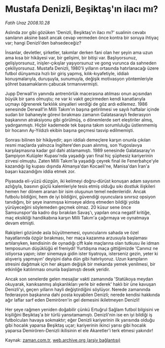 # Mustafa Denizli, Beşiktaş'ın ilacı mı?

*Fatih Uraz 2008.10.28*

<tr><td class="metin" colspan="2" style="padding-top: 20px; padding-left: 5px; padding-right: 10px;">Aslında zor gibi gözüken 'Denizli, Beşiktaş'ın ilacı mı?' sualinin cevabı sanılanın aksine basit ancak cevap vermeden önce kontra bir soruya ihtiyaç var; hangi Denizli'den bahsedeceğiz?</td></tr><tr><td class="metin" colspan="2" style="padding-top: 20px; padding-left: 5px; padding-right: 10px;"><p>İnsanlar, devletler, şirketler, takımlar derken fani olan her şeyin ama uzun ama kısa bir hikâyesi var, bir gelişimi, bir bitişi var. Başlıyorsunuz, gelişiyorsunuz, inişler-çıkışlar yaşıyorsunuz ve gong vurunca da sahneden çekiliyorsunuz. Mustafa Denizli, 1980'li yılların ortasında hatırlanacağı üzere futbol dünyamıza hızlı bir giriş yapmış, kılık-kıyafetiyle, iddialı konuşmalarıyla, duruşuyla, sunumuyla, değişik motivasyon yöntemleriyle şöhret basamaklarını çabucak tırmanıvermişti. 
<p>Jupp Derwall'in yanında antrenörlük macerasına atılması onun açısından büyük bir şans olmuştu; ne var ki vakit geçirmeden kendi kanatlarıyla uçmayı öğrenerek farklılık sinyalleri verdiği de göz ardı edilemez. 1986 senesinde Derwall'in Milli Takım'ın başına getirilmesi ve sayılı haftalar içinde sudan bir bahaneyle görevi bırakması zamanın Galatasaraylı federasyon başkanının atraksiyonu gibi görülmüş, o dönemlerde sert eleştiriler almış, yadırganmıştı. Hiçbir kademede tek başına takım sorumluluğu üstlenmemiş bir hocanın Ay-Yıldızlı ekibin başına geçmesi tasvip edilmemişti.
<p>Sonrası bilinen bir hikâyedir; aşırı iddialı demeçlere karşın onunla çıkılan resmi maçlarda yalnızca İngiltere'den puan alınmış, son Yugoslavya karşılaşmasına kadar gol dahi atılamamıştı. 1989 senesinde Galatasaray'ın Şampiyon Kulüpler Kupası'nda yaşadığı yarı final hiç şüphesiz kariyerinin zirvesi olmuştu. Zaten Milli Takım'la yaşadığı çeyrek final ile Fenerbahçe'yle kazandığı lig kupası dışında Almanya'dan Kocaeli'ne, Manisa'dan İran'a başarı kazandığını iddia etmek zor.
<p>Piyasada eli-yüzü düzgün, iki kelimeyi doğru-dürüst konuşan adam sayısının azlığıyla, basının güçlü kalemleriyle tesis etmiş olduğu sıkı dostluk ilişkileri hemen her dönem aranan bir isim oluşunun temel nedenleridir. Ancak futbolu bildiğini, hem de iyi bildiğini, güvendiği oyunculara sınırsız opsiyon tanıdığını, bir şeye inanmışsa kimseye aldırış etmeden bildiği yolda yürüyeceğini söylemeden geçmek olmaz. 20 küsur sene önce Samsunspor'da kadro dışı bırakılan Savaş'ı, yapılan onca negatif kritiğe, maç eksikliği handikabına karşın Milli Takım'a çağırmaya ve oynatmaya devam etmişti.
<p>Rakipleri gözünde asla büyütmemesi, oyuncularını sahada ve özel hayatlarında özgür bırakması, her maça kazanma arzusuyla başlaması artılarıyken, kendisinin de oynadığı çift kale maçlarına olan tutkusu ile idman temposunun düşüklüğü el freniydi! Yurtdışına maça gittiğimizde 'Canınız ne istiyorsa yapın; ister sinemaya gidin ister tiyatroya, isterseniz gezin, yeter ki alışveriş yapmayın' deyişini daha dün gibi hatırlıyoruz. Uzun kampların stresini dağıtmak için her akşam değişik bir mekanda yemek yenilmesi, bir etkinliğe katılınması onunla başlamıştı desek yeridir.
<p>Ancak son senelerde gelen mesajlar vakti zamanında 'Statükoya meydan okuyarak, kanıksanmış alışkanlıkları yerle bir ederek' haklı bir üne kavuşan Denizli'yi, geçen yılların hayli değiştirdiğini söylüyor. Nerede zamanında federasyon başkanına dahi posta koyabilen Denizli; nerede kendisi hakkında ağır laflar sarf eden Demirören'in gel demesini ikiletmeyen Denizli!
<p>Her şeye rağmen yeniden doğabilir çünkü Ertuğrul Sağlam futbol bilgisini ve kişiliğini Beşiktaş'a bir türlü yansıtamamıştı. Denizli'nin ise en iyi bildiği iş futbolcuları havaya sokmaktır; eğer Denizli kariyerinin ilk yarısında olduğu gibi hocalık yaparsa Beşiktaş uçar; kariyerinin ikinci yarısı gibi hocalık yaparsa Demirören-Denizli ikilisinin el ele Akaretler'i terk etmesi yakındır!<br/></p></p></p></p></p></p></p></td></tr>

Kaynak: [zaman.com.tr](http://zaman.com.tr/yazar.do?yazino=754203), [web.archive.org (arşiv bağlantısı)](http://web.archive.org/web/20081028235900/http://www.zaman.com.tr:80/yazar.do?yazino=754203)

